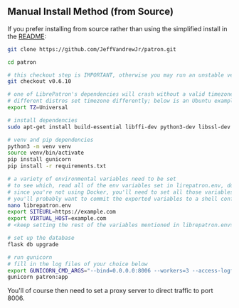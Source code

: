 <h2>Manual Install Method (from Source)</h2>

If you prefer installing from source rather than using the simplified install in the [README](https://github.com/JeffVandrewJr/patron/blob/master/README.md#easy-install-method):
```bash
git clone https://github.com/JeffVandrewJr/patron.git

cd patron

# this checkout step is IMPORTANT, otherwise you may run an unstable version
git checkout v0.6.10

# one of LibrePatron's dependencies will crash without a valid timezone setting
# different distros set timezone differently; below is an Ubuntu example
export TZ=Universal

# install dependencies
sudo apt-get install build-essential libffi-dev python3-dev libssl-dev

# venv and pip dependencies
python3 -m venv venv
source venv/bin/activate
pip install gunicorn
pip install -r requirements.txt

# a variety of environmental variables need to be set
# to see which, read all of the env variables set in lirepatron.env, docker-compose.yml, and Dockerfile
# since you're not using Docker, you'll need to set all those variables manually
# you'll probably want to commit the exported variables to a shell config file so they stay set
nano librepatron.env
export SITEURL=https://example.com
export VIRTUAL_HOST=example.com
# <keep setting the rest of the variables mentioned in librepatron.env>

# set up the database
flask db upgrade

# run gunicorn
# fill in the log files of your choice below
export GUNICORN_CMD_ARGS="--bind=0.0.0.0:8006 --workers=3 --access-logfile=- --error-logfile=-"
gunicorn patron:app
```
You'll of course then need to set a proxy server to direct traffic to port 8006.
